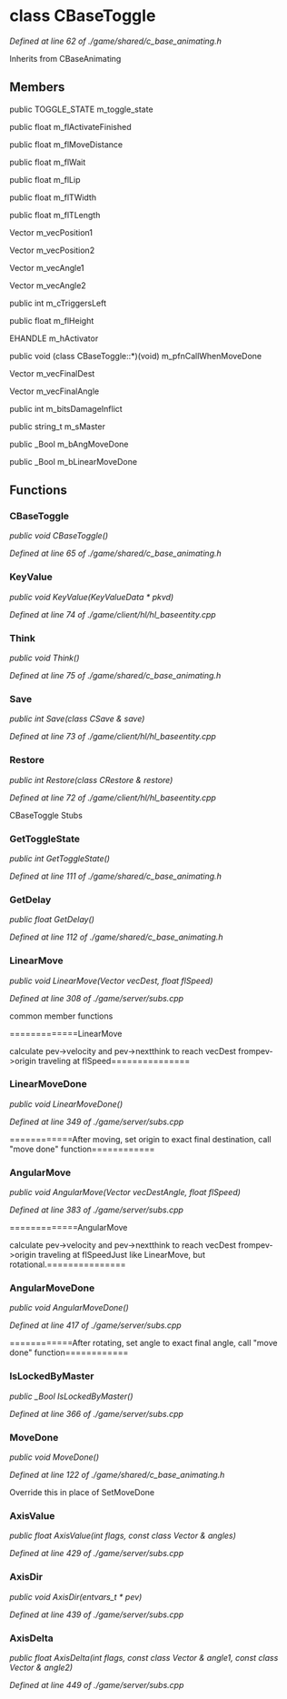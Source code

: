 # class CBaseToggle

*Defined at line 62 of ./game/shared/c_base_animating.h*

Inherits from CBaseAnimating



## Members

public TOGGLE_STATE m_toggle_state

public float m_flActivateFinished

public float m_flMoveDistance

public float m_flWait

public float m_flLip

public float m_flTWidth

public float m_flTLength

Vector m_vecPosition1

Vector m_vecPosition2

Vector m_vecAngle1

Vector m_vecAngle2

public int m_cTriggersLeft

public float m_flHeight

EHANDLE m_hActivator

public void (class CBaseToggle::*)(void) m_pfnCallWhenMoveDone

Vector m_vecFinalDest

Vector m_vecFinalAngle

public int m_bitsDamageInflict

public string_t m_sMaster

public _Bool m_bAngMoveDone

public _Bool m_bLinearMoveDone



## Functions

### CBaseToggle

*public void CBaseToggle()*

*Defined at line 65 of ./game/shared/c_base_animating.h*

### KeyValue

*public void KeyValue(KeyValueData * pkvd)*

*Defined at line 74 of ./game/client/hl/hl_baseentity.cpp*

### Think

*public void Think()*

*Defined at line 75 of ./game/shared/c_base_animating.h*

### Save

*public int Save(class CSave & save)*

*Defined at line 73 of ./game/client/hl/hl_baseentity.cpp*

### Restore

*public int Restore(class CRestore & restore)*

*Defined at line 72 of ./game/client/hl/hl_baseentity.cpp*

 CBaseToggle Stubs

### GetToggleState

*public int GetToggleState()*

*Defined at line 111 of ./game/shared/c_base_animating.h*

### GetDelay

*public float GetDelay()*

*Defined at line 112 of ./game/shared/c_base_animating.h*

### LinearMove

*public void LinearMove(Vector vecDest, float flSpeed)*

*Defined at line 308 of ./game/server/subs.cpp*

 common member functions

=============LinearMove

calculate pev->velocity and pev->nextthink to reach vecDest frompev->origin traveling at flSpeed===============

### LinearMoveDone

*public void LinearMoveDone()*

*Defined at line 349 of ./game/server/subs.cpp*

============After moving, set origin to exact final destination, call "move done" function============

### AngularMove

*public void AngularMove(Vector vecDestAngle, float flSpeed)*

*Defined at line 383 of ./game/server/subs.cpp*

=============AngularMove

calculate pev->velocity and pev->nextthink to reach vecDest frompev->origin traveling at flSpeedJust like LinearMove, but rotational.===============

### AngularMoveDone

*public void AngularMoveDone()*

*Defined at line 417 of ./game/server/subs.cpp*

============After rotating, set angle to exact final angle, call "move done" function============

### IsLockedByMaster

*public _Bool IsLockedByMaster()*

*Defined at line 366 of ./game/server/subs.cpp*

### MoveDone

*public void MoveDone()*

*Defined at line 122 of ./game/shared/c_base_animating.h*

 Override this in place of SetMoveDone 

### AxisValue

*public float AxisValue(int flags, const class Vector & angles)*

*Defined at line 429 of ./game/server/subs.cpp*

### AxisDir

*public void AxisDir(entvars_t * pev)*

*Defined at line 439 of ./game/server/subs.cpp*

### AxisDelta

*public float AxisDelta(int flags, const class Vector & angle1, const class Vector & angle2)*

*Defined at line 449 of ./game/server/subs.cpp*



